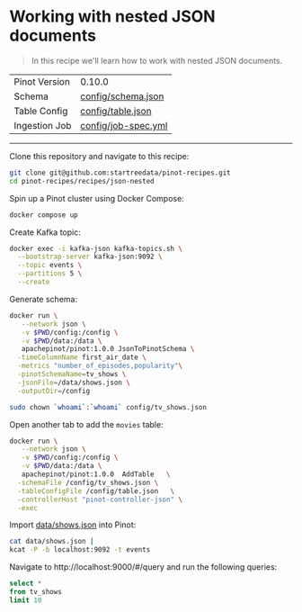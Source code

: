 # Working with nested JSON documents

> In this recipe we'll learn how to work with nested JSON documents.

<table>
  <tr>
    <td>Pinot Version</td>
    <td>0.10.0</td>
  </tr>
  <tr>
    <td>Schema</td>
    <td><a href="config/schema.json">config/schema.json</a></td>
  </tr>
    <tr>
    <td>Table Config</td>
    <td><a href="config/table.json">config/table.json</a></td>
  </tr>
      <tr>
    <td>Ingestion Job</td>
    <td><a href="config/job-spec.yml">config/job-spec.yml</a></td>
  </tr>
</table>

***

Clone this repository and navigate to this recipe:

```bash
git clone git@github.com:startreedata/pinot-recipes.git
cd pinot-recipes/recipes/json-nested
```

Spin up a Pinot cluster using Docker Compose:

```bash
docker compose up
```

Create Kafka topic:

```bash
docker exec -i kafka-json kafka-topics.sh \
  --bootstrap-server kafka-json:9092 \
  --topic events \
  --partitions 5 \
  --create
```

Generate schema:

```bash
docker run \
   --network json \
   -v $PWD/config:/config \
   -v $PWD/data:/data \
   apachepinot/pinot:1.0.0 JsonToPinotSchema \
  -timeColumnName first_air_date \
  -metrics "number_of_episodes,popularity"\
  -pinotSchemaName=tv_shows \
  -jsonFile=/data/shows.json \
  -outputDir=/config
```


```bash
sudo chown `whoami`:`whoami` config/tv_shows.json
```

Open another tab to add the `movies` table:


```bash
docker run \
   --network json \
   -v $PWD/config:/config \
   -v $PWD/data:/data \
   apachepinot/pinot:1.0.0  AddTable   \
  -schemaFile /config/tv_shows.json \
  -tableConfigFile /config/table.json   \
  -controllerHost "pinot-controller-json" \
  -exec
```

Import [data/shows.json](data/shows.json) into Pinot:

```bash
cat data/shows.json |
kcat -P -b localhost:9092 -t events
```

Navigate to http://localhost:9000/#/query and run the following queries:

```sql
select * 
from tv_shows
limit 10
```
